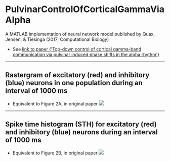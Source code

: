 # PulvinarControlOfCorticalGammaViaAlpha

A MATLAB implementation of neural network model published by Quax, Jensen, &amp; Tiesinga (2017; Computational Biology)
- See [link to paper ('Top-down control of cortical gamma-band communication via pulvinar induced phase shifts in the alpha rhythm')](https://journals.plos.org/ploscompbiol/article?id=10.1371/journal.pcbi.1005519)
----
## Rastergram of excitatory (red) and inhibitory (blue) neurons in one population during an interval of 1000 ms
- Equivalent to Figure 2A, in original paper 
![](https://github.com/michaelsmclayton/PulvinarControlOfCorticalGammaViaAlpha/raw/master/figures/SpikingRastogram.png)

----
## Spike time histogram (STH) for excitatory (red) and inhibitory (blue) neurons during an interval of 1000 ms
- Equivalent to Figure 2B, in original paper 
![](https://github.com/michaelsmclayton/PulvinarControlOfCorticalGammaViaAlpha/raw/master/figures/SpikeTimeHistogram.png)
